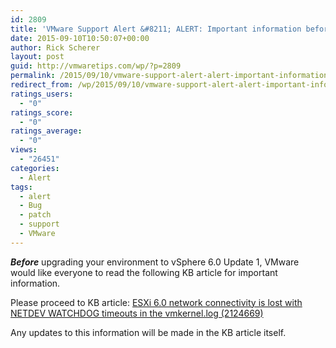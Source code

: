 ```yaml
---
id: 2809
title: 'VMware Support Alert &#8211; ALERT: Important information before upgrading to vSphere 6.0 Update 1'
date: 2015-09-10T10:50:07+00:00
author: Rick Scherer
layout: post
guid: http://vmwaretips.com/wp/?p=2809
permalink: /2015/09/10/vmware-support-alert-alert-important-information-before-upgrading-to-vsphere-6-0-update-1/
redirect_from: /wp/2015/09/10/vmware-support-alert-alert-important-information-before-upgrading-to-vsphere-6-0-update-1/
ratings_users:
  - "0"
ratings_score:
  - "0"
ratings_average:
  - "0"
views:
  - "26451"
categories:
  - Alert
tags:
  - alert
  - Bug
  - patch
  - support
  - VMware
---
```

_**Before**_ upgrading your environment to vSphere 6.0 Update 1, VMware would like everyone to read the following KB article for important information.

Please proceed to KB article: <a href="http://vmw.re/1KGVy3m" target="_blank">ESXi 6.0 network connectivity is lost with NETDEV WATCHDOG timeouts in the vmkernel.log (2124669)</a>

Any updates to this information will be made in the KB article itself.